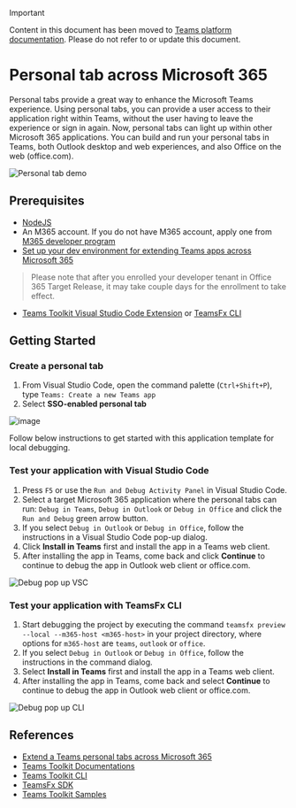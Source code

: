 > [!IMPORTANT]
> Content in this document has been moved to [Teams platform documentation](https://learn.microsoft.com/en-us/microsoftteams/platform/m365-apps/extend-m365-teams-personal-tab?tabs=manifest-teams-toolkit). Please do not refer to or update this document.

# Personal tab across Microsoft 365

Personal tabs provide a great way to enhance the Microsoft Teams experience. Using personal tabs, you can provide a user access to their application right within Teams, without the user having to leave the experience or sign in again. Now, personal tabs can light up within other Microsoft 365 applications. You can build and run your personal tabs in Teams, both Outlook desktop and web experiences, and also Office on the web (office.com).

![Personal tab demo](https://user-images.githubusercontent.com/11220663/167839153-0aef6adc-450e-4b8c-a28f-7d27005d1093.png)

## Prerequisites

- [NodeJS](https://nodejs.org/en/)
- An M365 account. If you do not have M365 account, apply one from [M365 developer program](https://developer.microsoft.com/en-us/microsoft-365/dev-program)
- [Set up your dev environment for extending Teams apps across Microsoft 365](https://aka.ms/teamsfx-m365-apps-prerequisites)
> Please note that after you enrolled your developer tenant in Office 365 Target Release, it may take couple days for the enrollment to take effect.
- [Teams Toolkit Visual Studio Code Extension](https://aka.ms/teams-toolkit) or [TeamsFx CLI](https://aka.ms/teams-toolkit-cli)

## Getting Started

### Create a personal tab
1. From Visual Studio Code, open the command palette (`Ctrl+Shift+P`), type `Teams: Create a new Teams app`
1. Select **SSO-enabled personal tab**

![image](https://user-images.githubusercontent.com/11220663/168228778-0aadd4b8-6f72-4ca6-9084-739b39da356f.png)


Follow below instructions to get started with this application template for local debugging. 

### Test your application with Visual Studio Code

1. Press `F5` or use the `Run and Debug Activity Panel` in Visual Studio Code.
1. Select a target Microsoft 365 application where the personal tabs can run: `Debug in Teams`, `Debug in Outlook` or `Debug in Office` and click the `Run and Debug` green arrow button.
1. If you select `Debug in Outlook` or `Debug in Office`, follow the instructions in a Visual Studio Code pop-up dialog.
1. Click **Install in Teams** first and install the app in a Teams web client. 
1. After installing the app in Teams, come back and click **Continue** to continue to debug the app in Outlook web client or office.com.

  ![Debug pop up VSC](https://user-images.githubusercontent.com/11220663/167839258-0ee73600-ce32-4c8f-9876-826d90716510.png)

### Test your application with TeamsFx CLI

1. Start debugging the project by executing the command `teamsfx preview --local --m365-host <m365-host>` in your project directory, where options for `m365-host` are `teams`, `outlook` or `office`.
1. If you select `Debug in Outlook` or `Debug in Office`, follow the instructions in the command dialog.
1. Select **Install in Teams** first and install the app in a Teams web client.
1. After installing the app in Teams, come back and select **Continue** to continue to debug the app in Outlook web client or office.com.

  ![Debug pop up CLI](https://user-images.githubusercontent.com/11220663/167839636-de3a71db-caa6-4571-91a4-05428779b1fa.png)

## References

* [Extend a Teams personal tabs across Microsoft 365](https://docs.microsoft.com/microsoftteams/platform/m365-apps/extend-m365-teams-personal-tab?tabs=manifest-teams-toolkit)
* [Teams Toolkit Documentations](https://docs.microsoft.com/microsoftteams/platform/toolkit/teams-toolkit-fundamentals)
* [Teams Toolkit CLI](https://docs.microsoft.com/microsoftteams/platform/toolkit/teamsfx-cli)
* [TeamsFx SDK](https://docs.microsoft.com/microsoftteams/platform/toolkit/teamsfx-sdk)
* [Teams Toolkit Samples](https://github.com/OfficeDev/TeamsFx-Samples)
